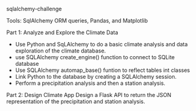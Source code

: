 sqlalchemy-challenge

Tools: SqlAlchemy ORM queries, Pandas, and Matplotlib

Part 1: Analyze and Explore the Climate Data
- Use Python and SqLAlchemy to do a basic climate analysis and data exploration of the climate database.
- use SQLAlchemy create_engine() function to connect to SQLite database
- Use SQLAlchemy automap_base() funtion to reflect tables int classes
- Link Python to the database by creating a SQLAlchemy session.
- Perform a precipitation analysis and then a station analysis.

Part 2: Design Climate App
Design a Flask API to return the JSON representation of the precipitation and station analysis.


